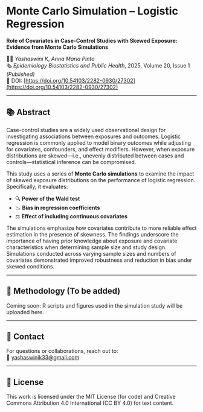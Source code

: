 # Monte Carlo Simulation – Logistic Regression

**Role of Covariates in Case-Control Studies with Skewed Exposure: Evidence from Monte Carlo Simulations**

👩‍💻 *Yashaswini K*, *Anna Maria Pinto*  
🗞️ *Epidemiology Biostatistics and Public Health*, 2025, Volume 20, Issue 1 *(Published)*  
🔗 DOI: [https://doi.org/10.54103/2282-0930/27302](https://doi.org/10.54103/2282-0930/27302)

---

## 📚 Abstract

Case-control studies are a widely used observational design for investigating associations between exposures and outcomes. Logistic regression is commonly applied to model binary outcomes while adjusting for covariates, confounders, and effect modifiers. However, when exposure distributions are skewed—i.e., unevenly distributed between cases and controls—statistical inference can be compromised.

This study uses a series of **Monte Carlo simulations** to examine the impact of skewed exposure distributions on the performance of logistic regression. Specifically, it evaluates:
- 🔍 **Power of the Wald test**
- 📉 **Bias in regression coefficients**
- ⚖️ **Effect of including continuous covariates**

The simulations emphasize how covariates contribute to more reliable effect estimation in the presence of skewness. The findings underscore the importance of having prior knowledge about exposure and covariate characteristics when determining sample size and study design. Simulations conducted across varying sample sizes and numbers of covariates demonstrated improved robustness and reduction in bias under skewed conditions.

---

## 🧪 Methodology (To be added)

Coming soon: R scripts and figures used in the simulation study will be uploaded here.

---



## 📧 Contact

For questions or collaborations, reach out to:  
📩 yashaswinik33@gmail.com

---

## 📜 License

This work is licensed under the MIT License (for code) and Creative Commons Attribution 4.0 International (CC BY 4.0) for text content.
